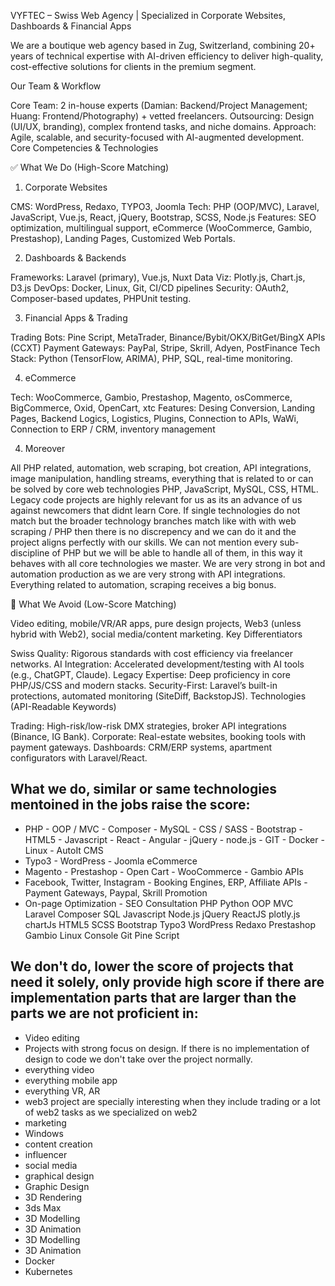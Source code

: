VYFTEC – Swiss Web Agency | Specialized in Corporate Websites, Dashboards & Financial Apps

We are a boutique web agency based in Zug, Switzerland, combining 20+ years of technical expertise with AI-driven efficiency to deliver high-quality, cost-effective solutions for clients in the premium segment.

Our Team & Workflow

Core Team: 2 in-house experts (Damian: Backend/Project Management; Huang: Frontend/Photography) + vetted freelancers.
Outsourcing: Design (UI/UX, branding), complex frontend tasks, and niche domains.
Approach: Agile, scalable, and security-focused with AI-augmented development.
Core Competencies & Technologies

✅ What We Do (High-Score Matching)

1. Corporate Websites

CMS: WordPress, Redaxo, TYPO3, Joomla
Tech: PHP (OOP/MVC), Laravel, JavaScript, Vue.js, React, jQuery, Bootstrap, SCSS, Node.js
Features: SEO optimization, multilingual support, eCommerce (WooCommerce, Gambio, Prestashop), Landing Pages, Customized Web Portals.

2. Dashboards & Backends

Frameworks: Laravel (primary), Vue.js, Nuxt
Data Viz: Plotly.js, Chart.js, D3.js
DevOps: Docker, Linux, Git, CI/CD pipelines
Security: OAuth2, Composer-based updates, PHPUnit testing.

3. Financial Apps & Trading

Trading Bots: Pine Script, MetaTrader, Binance/Bybit/OKX/BitGet/BingX APIs (CCXT)
Payment Gateways: PayPal, Stripe, Skrill, Adyen, PostFinance
Tech Stack: Python (TensorFlow, ARIMA), PHP, SQL, real-time monitoring.

4. eCommerce

Tech: WooCommerce, Gambio, Prestashop, Magento, osCommerce, BigCommerce, Oxid, OpenCart, xtc
Features: Desing Conversion, Landing Pages, Backend Logics, Logistics, Plugins, Connection to APIs, WaWi, Connection to ERP / CRM, inventory management

4. Moreover

All PHP related, automation, web scraping, bot creation, API integrations, image manipulation, handling streams, everything that is related to or can be solved by core web technologies PHP, JavaScript, MySQL, CSS, HTML. Legacy code projects are highly relevant for us as its an advance of us against newcomers that didnt learn Core.
If single technologies do not match but the broader technology branches match like with with web scraping / PHP then there is no discrepency and we can do it and the project aligns perfectly with our skills.  We can not mention every sub-discipline of PHP but we will be able to handle all of them, in this way it behaves with all core technologies we master.
We are very strong in bot and automation production as we are very strong with API integrations. Everything related to automation, scraping receives a big bonus.

🚫 What We Avoid (Low-Score Matching)

Video editing, mobile/VR/AR apps, pure design projects, Web3 (unless hybrid with Web2), social media/content marketing.
Key Differentiators

Swiss Quality: Rigorous standards with cost efficiency via freelancer networks.
AI Integration: Accelerated development/testing with AI tools (e.g., ChatGPT, Claude).
Legacy Expertise: Deep proficiency in core PHP/JS/CSS and modern stacks.
Security-First: Laravel’s built-in protections, automated monitoring (SiteDiff, BackstopJS).
Technologies (API-Readable Keywords)

Trading: High-risk/low-risk DMX strategies, broker API integrations (Binance, IG Bank).
Corporate: Real-estate websites, booking tools with payment gateways.
Dashboards: CRM/ERP systems, apartment configurators with Laravel/React.

What we do, similar or same technologies mentoined in the jobs raise the score:
-----
- PHP - OOP / MVC - Composer - MySQL - CSS / SASS - Bootstrap - HTML5 - Javascript - React - Angular - jQuery - node.js - GIT - Docker - Linux - AutoIt
CMS
- Typo3 - WordPress - Joomla
eCommerce
- Magento - Prestashop - Open Cart - WooCommerce - Gambio
APIs
- Facebook, Twitter, Instagram - Booking Engines, ERP, Affiliate APIs - Payment Gateways, Paypal, Skrill
Promotion
- On-page Optimization - SEO Consultation
PHP
Python
OOP
MVC
Laravel
Composer
SQL
Javascript
Node.js
jQuery
ReactJS
plotly.js
chartJs
HTML5
SCSS
Bootstrap
Typo3
WordPress
Redaxo
Prestashop
Gambio
Linux Console
Git
Pine Script

We don't do, lower the score of projects that need it solely, only provide high score if there are implementation parts that are larger than the parts we are not proficient in:
-----
- Video editing
- Projects with strong focus on design. If there is no implementation of design to code we don't take over the project normally.
- everything video
- everything mobile app
- everything VR, AR
- web3 project are specially interesting when they include trading or a lot of web2 tasks as we specialized on web2
- marketing
- Windows
- content creation
- influencer
- social media
- graphical design
- Graphic Design            
- 3D Rendering
- 3ds Max
- 3D Modelling
- 3D Animation
- 3D Modelling              
- 3D Animation 
- Docker
- Kubernetes
